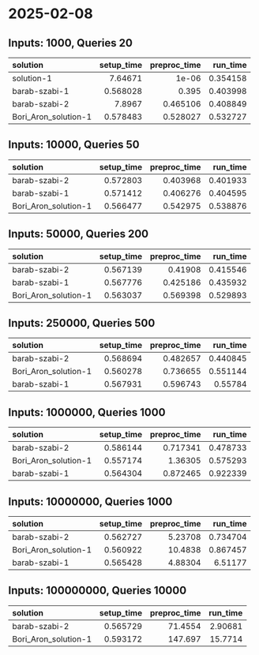 # 2025-02-08

## Inputs: 1000, Queries 20

| solution             |   setup_time |   preproc_time |   run_time |
|:---------------------|-------------:|---------------:|-----------:|
| solution-1           |     7.64671  |       1e-06    |   0.354158 |
| barab-szabi-1        |     0.568028 |       0.395    |   0.403998 |
| barab-szabi-2        |     7.8967   |       0.465106 |   0.408849 |
| Bori_Aron_solution-1 |     0.578483 |       0.528027 |   0.532727 |

## Inputs: 10000, Queries 50

| solution             |   setup_time |   preproc_time |   run_time |
|:---------------------|-------------:|---------------:|-----------:|
| barab-szabi-2        |     0.572803 |       0.403968 |   0.401933 |
| barab-szabi-1        |     0.571412 |       0.406276 |   0.404595 |
| Bori_Aron_solution-1 |     0.566477 |       0.542975 |   0.538876 |

## Inputs: 50000, Queries 200

| solution             |   setup_time |   preproc_time |   run_time |
|:---------------------|-------------:|---------------:|-----------:|
| barab-szabi-2        |     0.567139 |       0.41908  |   0.415546 |
| barab-szabi-1        |     0.567776 |       0.425186 |   0.435932 |
| Bori_Aron_solution-1 |     0.563037 |       0.569398 |   0.529893 |

## Inputs: 250000, Queries 500

| solution             |   setup_time |   preproc_time |   run_time |
|:---------------------|-------------:|---------------:|-----------:|
| barab-szabi-2        |     0.568694 |       0.482657 |   0.440845 |
| Bori_Aron_solution-1 |     0.560278 |       0.736655 |   0.551144 |
| barab-szabi-1        |     0.567931 |       0.596743 |   0.55784  |

## Inputs: 1000000, Queries 1000

| solution             |   setup_time |   preproc_time |   run_time |
|:---------------------|-------------:|---------------:|-----------:|
| barab-szabi-2        |     0.586144 |       0.717341 |   0.478733 |
| Bori_Aron_solution-1 |     0.557174 |       1.36305  |   0.575293 |
| barab-szabi-1        |     0.564304 |       0.872465 |   0.922339 |

## Inputs: 10000000, Queries 1000

| solution             |   setup_time |   preproc_time |   run_time |
|:---------------------|-------------:|---------------:|-----------:|
| barab-szabi-2        |     0.562727 |        5.23708 |   0.734704 |
| Bori_Aron_solution-1 |     0.560922 |       10.4838  |   0.867457 |
| barab-szabi-1        |     0.565428 |        4.88304 |   6.51177  |

## Inputs: 100000000, Queries 10000

| solution             |   setup_time |   preproc_time |   run_time |
|:---------------------|-------------:|---------------:|-----------:|
| barab-szabi-2        |     0.565729 |        71.4554 |    2.90681 |
| Bori_Aron_solution-1 |     0.593172 |       147.697  |   15.7714  |